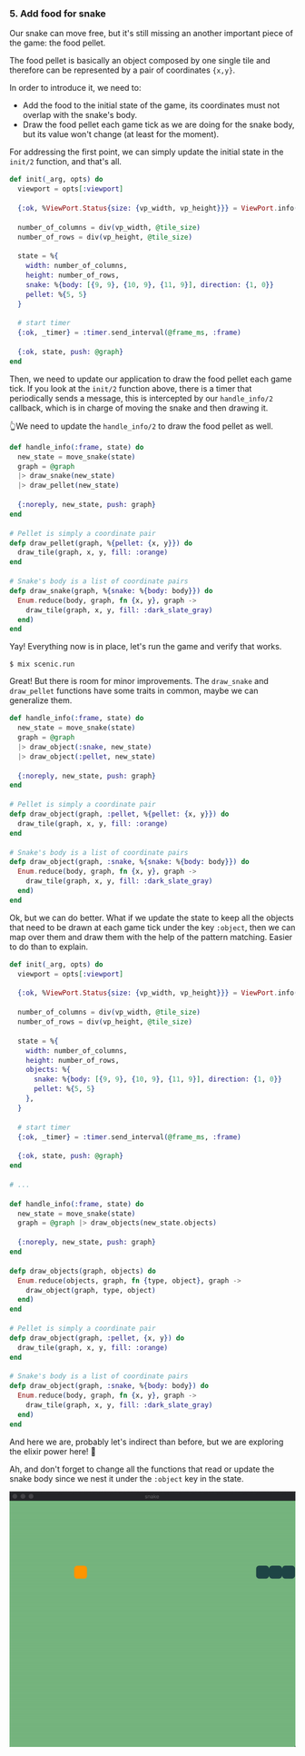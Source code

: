 ### 5. Add food for snake

Our snake can move free, but it's still missing an another important piece of the game: the food pellet.

The food pellet is basically an object composed by one single tile and therefore can be represented by a pair of coordinates `{x,y}`.

In order to introduce it, we need to:

- Add the food to the initial state of the game, its coordinates must not overlap with the snake's body.
- Draw the food pellet each game tick as we are doing for the snake body, but its value won't change (at least for the moment).

For addressing the first point, we can simply update the initial state in the `init/2` function, and that's all.

```elixir
def init(_arg, opts) do
  viewport = opts[:viewport]

  {:ok, %ViewPort.Status{size: {vp_width, vp_height}}} = ViewPort.info(viewport)

  number_of_columns = div(vp_width, @tile_size)
  number_of_rows = div(vp_height, @tile_size)

  state = %{
    width: number_of_columns,
    height: number_of_rows,
    snake: %{body: [{9, 9}, {10, 9}, {11, 9}], direction: {1, 0}}
    pellet: %{5, 5}
  }

  # start timer
  {:ok, _timer} = :timer.send_interval(@frame_ms, :frame)

  {:ok, state, push: @graph}
end
```

Then, we need to update our application to draw the food pellet each game tick. If you look at the `init/2` function above, there is a timer that periodically sends a message, this is intercepted by our `handle_info/2` callback, which is in charge of moving the snake and then drawing it.

👆We need to update the `handle_info/2` to draw the food pellet as well.

```elixir
def handle_info(:frame, state) do
  new_state = move_snake(state)
  graph = @graph
  |> draw_snake(new_state)
  |> draw_pellet(new_state)

  {:noreply, new_state, push: graph}
end

# Pellet is simply a coordinate pair
defp draw_pellet(graph, %{pellet: {x, y}}) do
  draw_tile(graph, x, y, fill: :orange)
end

# Snake's body is a list of coordinate pairs
defp draw_snake(graph, %{snake: %{body: body}}) do
  Enum.reduce(body, graph, fn {x, y}, graph ->
    draw_tile(graph, x, y, fill: :dark_slate_gray)
  end)
end
```

Yay! Everything now is in place, let's run the game and verify that works.

    $ mix scenic.run

Great! But there is room for minor improvements. The `draw_snake` and `draw_pellet` functions have some traits in common, maybe we can generalize them.

```elixir
def handle_info(:frame, state) do
  new_state = move_snake(state)
  graph = @graph
  |> draw_object(:snake, new_state)
  |> draw_object(:pellet, new_state)

  {:noreply, new_state, push: graph}
end

# Pellet is simply a coordinate pair
defp draw_object(graph, :pellet, %{pellet: {x, y}}) do
  draw_tile(graph, x, y, fill: :orange)
end

# Snake's body is a list of coordinate pairs
defp draw_object(graph, :snake, %{snake: %{body: body}}) do
  Enum.reduce(body, graph, fn {x, y}, graph ->
    draw_tile(graph, x, y, fill: :dark_slate_gray)
  end)
end
```

Ok, but we can do better. What if we update the state to keep all the objects that need to be drawn at each game tick under the key `:object`, then we can map over them and draw them with the help of the pattern matching. Easier to do than to explain.

```elixir
def init(_arg, opts) do
  viewport = opts[:viewport]

  {:ok, %ViewPort.Status{size: {vp_width, vp_height}}} = ViewPort.info(viewport)

  number_of_columns = div(vp_width, @tile_size)
  number_of_rows = div(vp_height, @tile_size)

  state = %{
    width: number_of_columns,
    height: number_of_rows,
    objects: %{
      snake: %{body: [{9, 9}, {10, 9}, {11, 9}], direction: {1, 0}}
      pellet: %{5, 5}
    },
  }

  # start timer
  {:ok, _timer} = :timer.send_interval(@frame_ms, :frame)

  {:ok, state, push: @graph}
end

# ...

def handle_info(:frame, state) do
  new_state = move_snake(state)
  graph = @graph |> draw_objects(new_state.objects)

  {:noreply, new_state, push: graph}
end

defp draw_objects(graph, objects) do
  Enum.reduce(objects, graph, fn {type, object}, graph ->
    draw_object(graph, type, object)
  end)
end

# Pellet is simply a coordinate pair
defp draw_object(graph, :pellet, {x, y}) do
  draw_tile(graph, x, y, fill: :orange)
end

# Snake's body is a list of coordinate pairs
defp draw_object(graph, :snake, %{body: body}) do
  Enum.reduce(body, graph, fn {x, y}, graph ->
    draw_tile(graph, x, y, fill: :dark_slate_gray)
  end)
end
```

And here we are, probably let's indirect than before, but we are exploring the elixir power here! 💪

Ah, and don't forget to change all the functions that read or update the snake body since we nest it under the `:object` key in the state.

![Add food for snake](./../images/05-add-food-for-snake.gif)
